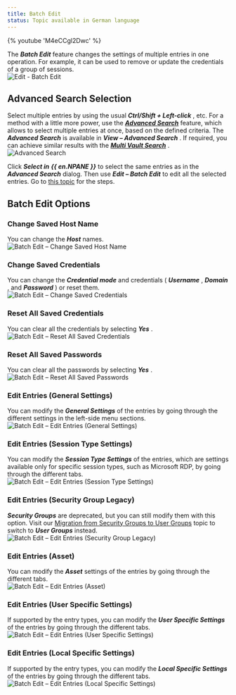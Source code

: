 ```yaml
---
title: Batch Edit
status: Topic available in German language
---
```

{% youtube 'M4eCCgl2Dwc' %}  

The ***Batch Edit*** feature changes the settings of multiple entries in one operation. For example, it can be used to remove or update the credentials of a group of sessions.  
![Edit - Batch Edit](https://webdevolutions.azureedge.net/docs/en/rdm/windows/clip10236.png) 

## Advanced Search Selection 

Select multiple entries by using the usual ***Ctrl/Shift + Left-click*** , etc. For a method with a little more power, use the [***Advanced Search***](/rdm/windows/commands/view/panels/search/advanced/) feature, which allows to select multiple entries at once, based on the defined criteria. The ***Advanced Search*** is available in ***View – Advanced Search*** . If required, you can achieve similar results with the   [***Multi Vault Search***](/rdm/windows/commands/view/panels/search/multi-vault/) .  
![Advanced Search](https://webdevolutions.azureedge.net/docs/en/rdm/windows/clip10379.png) 

Click ***Select in*** ***{{ en.NPANE }}*** to select the same entries as in the ***Advanced Search*** dialog. Then use ***Edit – Batch Edit*** to edit all the selected entries. Go to [this topic](/kb/remote-desktop-manager/how-to-articles/batch-edit-rdm/) for the steps. 

## Batch Edit Options 

### Change Saved Host Name 

You can change the ***Host*** names.  
![Batch Edit – Change Saved Host Name](https://webdevolutions.azureedge.net/docs/en/rdm/windows/clip10237.png) 

### Change Saved Credentials 

You can change the ***Credential mode*** and credentials ( ***Username*** , ***Domain*** , and ***Password*** ) or reset them.  
![Batch Edit – Change Saved Credentials](https://webdevolutions.azureedge.net/docs/en/rdm/windows/RDMWin2102.png) 

### Reset All Saved Credentials 

You can clear all the credentials by selecting ***Yes*** .  
![Batch Edit – Reset All Saved Credentials](https://webdevolutions.azureedge.net/docs/en/rdm/windows/RDMWin2103.png) 

### Reset All Saved Passwords 

You can clear all the passwords by selecting ***Yes*** .  
![Batch Edit – Reset All Saved Passwords](https://webdevolutions.azureedge.net/docs/en/rdm/windows/RDMWin2104.png) 

### Edit Entries (General Settings) 

You can modify the ***General Settings*** of the entries by going through the different settings in the left-side menu sections.  
![Batch Edit – Edit Entries (General Settings)](https://webdevolutions.azureedge.net/docs/en/rdm/windows/RDMWin2105.png) 

### Edit Entries (Session Type Settings) 

You can modify the ***Session Type Settings*** of the entries, which are settings available only for specific session types, such as Microsoft RDP, by going through the different tabs.  
![Batch Edit – Edit Entries (Session Type Settings)](https://webdevolutions.azureedge.net/docs/en/rdm/windows/RDMWin2106.png) 

### Edit Entries (Security Group Legacy) 

***Security Groups*** are deprecated, but you can still modify them with this option. Visit our [Migration from Security Groups to User Groups](/kb/remote-desktop-manager/how-to-articles/migration-security-groups-user-groups/) topic to switch to ***User Groups*** instead.  
![Batch Edit – Edit Entries (Security Group Legacy)](https://webdevolutions.azureedge.net/docs/en/rdm/windows/RDMWin2107.png) 

### Edit Entries (Asset) 

You can modify the ***Asset*** settings of the entries by going through the different tabs.  
![Batch Edit – Edit Entries (Asset)](https://webdevolutions.azureedge.net/docs/en/rdm/windows/RDMWin2108.png) 

### Edit Entries (User Specific Settings) 

If supported by the entry types, you can modify the ***User Specific Settings*** of the entries by going through the different tabs.  
![Batch Edit – Edit Entries (User Specific Settings)](https://webdevolutions.azureedge.net/docs/en/rdm/windows/RDMWin2109.png) 

### Edit Entries (Local Specific Settings) 

If supported by the entry types, you can modify the ***Local Specific Settings*** of the entries by going through the different tabs.  
![Batch Edit – Edit Entries (Local Specific Settings)](https://webdevolutions.azureedge.net/docs/en/rdm/windows/RDMWin2110.png) 

